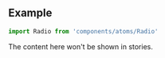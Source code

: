 <!-- # Badge :

Application Radio.

<!-- Brief summary of what the component is, and what it's for. -->


<!-- STORY -->

## Example

```js
import Radio from 'components/atoms/Radio'
```

<!-- SOURCE -->

<!-- STORY_SOURCE -->

<!-- STORY HIDE START -->

The content here won't be shown in stories.

<!-- STORY HIDE END -->

<!-- PROPS -->
